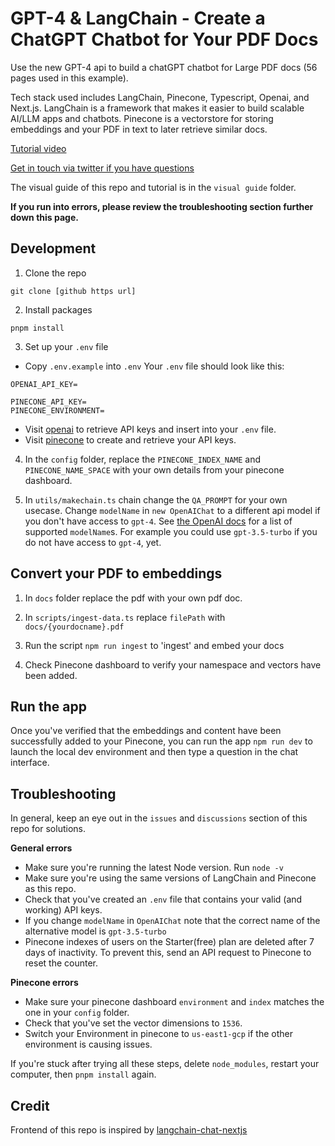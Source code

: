 # GPT-4 & LangChain - Create a ChatGPT Chatbot for Your PDF Docs

Use the new GPT-4 api to build a chatGPT chatbot for Large PDF docs (56 pages used in this example).

Tech stack used includes LangChain, Pinecone, Typescript, Openai, and Next.js. LangChain is a framework that makes it easier to build scalable AI/LLM apps and chatbots. Pinecone is a vectorstore for storing embeddings and your PDF in text to later retrieve similar docs.

[Tutorial video](https://www.youtube.com/watch?v=ih9PBGVVOO4)

[Get in touch via twitter if you have questions](https://twitter.com/mayowaoshin)

The visual guide of this repo and tutorial is in the `visual guide` folder. 

**If you run into errors, please review the troubleshooting section further down this page.**

## Development

1. Clone the repo

```
git clone [github https url]
```

2. Install packages

```
pnpm install
```

3. Set up your `.env` file

- Copy `.env.example` into `.env`
  Your `.env` file should look like this:

```
OPENAI_API_KEY=

PINECONE_API_KEY=
PINECONE_ENVIRONMENT=

```

- Visit [openai](https://help.openai.com/en/articles/4936850-where-do-i-find-my-secret-api-key) to retrieve API keys and insert into your `.env` file.
- Visit [pinecone](https://pinecone.io/) to create and retrieve your API keys.

4. In the `config` folder, replace the `PINECONE_INDEX_NAME` and `PINECONE_NAME_SPACE` with your own details from your pinecone dashboard.

5. In `utils/makechain.ts` chain change the `QA_PROMPT` for your own usecase. Change `modelName` in `new OpenAIChat` to a different api model if you don't have access to `gpt-4`. See [the OpenAI docs](https://platform.openai.com/docs/models/model-endpoint-compatibility) for a list of supported `modelName`s. For example you could use `gpt-3.5-turbo` if you do not have access to `gpt-4`, yet.

## Convert your PDF to embeddings

1. In `docs` folder replace the pdf with your own pdf doc.

2. In `scripts/ingest-data.ts` replace `filePath` with `docs/{yourdocname}.pdf`

3. Run the script `npm run ingest` to 'ingest' and embed your docs

4. Check Pinecone dashboard to verify your namespace and vectors have been added.

## Run the app

Once you've verified that the embeddings and content have been successfully added to your Pinecone, you can run the app `npm run dev` to launch the local dev environment and then type a question in the chat interface.

## Troubleshooting

In general, keep an eye out in the `issues` and `discussions` section of this repo for solutions.

**General errors**

- Make sure you're running the latest Node version. Run `node -v`
- Make sure you're using the same versions of LangChain and Pinecone as this repo.
- Check that you've created an `.env` file that contains your valid (and working) API keys.
- If you change `modelName` in `OpenAIChat` note that the correct name of the alternative model is `gpt-3.5-turbo`
- Pinecone indexes of users on the Starter(free) plan are deleted after 7 days of inactivity. To prevent this, send an API request to Pinecone to reset the counter.

**Pinecone errors**

- Make sure your pinecone dashboard `environment` and `index` matches the one in your `config` folder.
- Check that you've set the vector dimensions to `1536`.
- Switch your Environment in pinecone to `us-east1-gcp` if the other environment is causing issues.

If you're stuck after trying all these steps, delete `node_modules`, restart your computer, then `pnpm install` again.

## Credit

Frontend of this repo is inspired by [langchain-chat-nextjs](https://github.com/zahidkhawaja/langchain-chat-nextjs)
